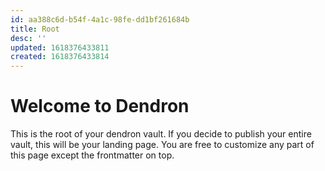 ```yaml
---
id: aa388c6d-b54f-4a1c-98fe-dd1bf261684b
title: Root
desc: ''
updated: 1618376433811
created: 1618376433814
---
```

# Welcome to Dendron

This is the root of your dendron vault. If you decide to publish your entire vault, this will be your landing page. You are free to customize any part of this page except the frontmatter on top. 
